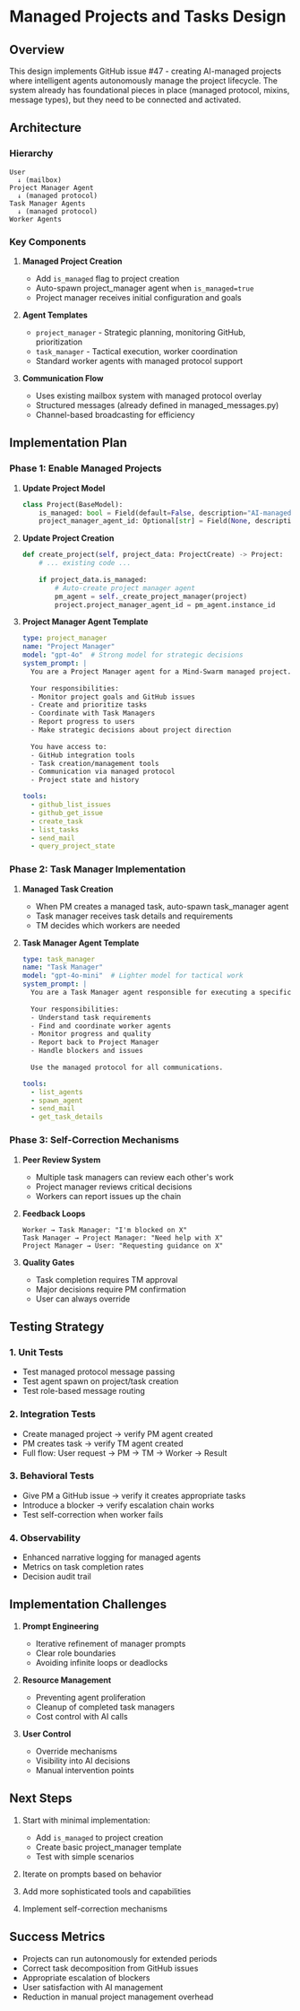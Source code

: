 # Managed Projects and Tasks Design

## Overview

This design implements GitHub issue #47 - creating AI-managed projects where intelligent agents autonomously manage the project lifecycle. The system already has foundational pieces in place (managed protocol, mixins, message types), but they need to be connected and activated.

## Architecture

### Hierarchy
```
User
  ↓ (mailbox)
Project Manager Agent
  ↓ (managed protocol)
Task Manager Agents  
  ↓ (managed protocol)
Worker Agents
```

### Key Components

1. **Managed Project Creation**
   - Add `is_managed` flag to project creation
   - Auto-spawn project_manager agent when `is_managed=true`
   - Project manager receives initial configuration and goals

2. **Agent Templates**
   - `project_manager` - Strategic planning, monitoring GitHub, prioritization
   - `task_manager` - Tactical execution, worker coordination
   - Standard worker agents with managed protocol support

3. **Communication Flow**
   - Uses existing mailbox system with managed protocol overlay
   - Structured messages (already defined in managed_messages.py)
   - Channel-based broadcasting for efficiency

## Implementation Plan

### Phase 1: Enable Managed Projects

1. **Update Project Model**
   ```python
   class Project(BaseModel):
       is_managed: bool = Field(default=False, description="AI-managed project")
       project_manager_agent_id: Optional[str] = Field(None, description="Project manager agent ID")
   ```

2. **Update Project Creation**
   ```python
   def create_project(self, project_data: ProjectCreate) -> Project:
       # ... existing code ...
       
       if project_data.is_managed:
           # Auto-create project manager agent
           pm_agent = self._create_project_manager(project)
           project.project_manager_agent_id = pm_agent.instance_id
   ```

3. **Project Manager Agent Template**
   ```yaml
   type: project_manager
   name: "Project Manager"
   model: "gpt-4o"  # Strong model for strategic decisions
   system_prompt: |
     You are a Project Manager agent for a Mind-Swarm managed project.
     
     Your responsibilities:
     - Monitor project goals and GitHub issues
     - Create and prioritize tasks
     - Coordinate with Task Managers
     - Report progress to users
     - Make strategic decisions about project direction
     
     You have access to:
     - GitHub integration tools
     - Task creation/management tools  
     - Communication via managed protocol
     - Project state and history
   
   tools:
     - github_list_issues
     - github_get_issue
     - create_task
     - list_tasks
     - send_mail
     - query_project_state
   ```

### Phase 2: Task Manager Implementation

1. **Managed Task Creation**
   - When PM creates a managed task, auto-spawn task_manager agent
   - Task manager receives task details and requirements
   - TM decides which workers are needed

2. **Task Manager Agent Template**
   ```yaml
   type: task_manager
   name: "Task Manager"
   model: "gpt-4o-mini"  # Lighter model for tactical work
   system_prompt: |
     You are a Task Manager agent responsible for executing a specific task.
     
     Your responsibilities:
     - Understand task requirements
     - Find and coordinate worker agents
     - Monitor progress and quality
     - Report back to Project Manager
     - Handle blockers and issues
     
     Use the managed protocol for all communications.
   
   tools:
     - list_agents
     - spawn_agent
     - send_mail
     - get_task_details
   ```

### Phase 3: Self-Correction Mechanisms

1. **Peer Review System**
   - Multiple task managers can review each other's work
   - Project manager reviews critical decisions
   - Workers can report issues up the chain

2. **Feedback Loops**
   ```
   Worker → Task Manager: "I'm blocked on X"
   Task Manager → Project Manager: "Need help with X"
   Project Manager → User: "Requesting guidance on X"
   ```

3. **Quality Gates**
   - Task completion requires TM approval
   - Major decisions require PM confirmation
   - User can always override

## Testing Strategy

### 1. Unit Tests
- Test managed protocol message passing
- Test agent spawn on project/task creation
- Test role-based message routing

### 2. Integration Tests
- Create managed project → verify PM agent created
- PM creates task → verify TM agent created
- Full flow: User request → PM → TM → Worker → Result

### 3. Behavioral Tests
- Give PM a GitHub issue → verify it creates appropriate tasks
- Introduce a blocker → verify escalation chain works
- Test self-correction when worker fails

### 4. Observability
- Enhanced narrative logging for managed agents
- Metrics on task completion rates
- Decision audit trail

## Implementation Challenges

1. **Prompt Engineering**
   - Iterative refinement of manager prompts
   - Clear role boundaries
   - Avoiding infinite loops or deadlocks

2. **Resource Management**
   - Preventing agent proliferation
   - Cleanup of completed task managers
   - Cost control with AI calls

3. **User Control**
   - Override mechanisms
   - Visibility into AI decisions
   - Manual intervention points

## Next Steps

1. Start with minimal implementation:
   - Add `is_managed` to project creation
   - Create basic project_manager template
   - Test with simple scenarios

2. Iterate on prompts based on behavior
3. Add more sophisticated tools and capabilities
4. Implement self-correction mechanisms

## Success Metrics

- Projects can run autonomously for extended periods
- Correct task decomposition from GitHub issues  
- Appropriate escalation of blockers
- User satisfaction with AI management
- Reduction in manual project management overhead